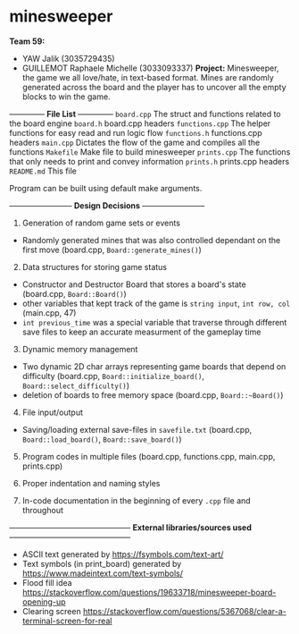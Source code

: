 <!-- @format -->

# minesweeper

**Team 59:**

- YAW Jalik (3035729435)
- GUILLEMOT Raphaele Michelle (3033093337)
  **Project:** Minesweeper, the game we all love/hate, in text-based format. Mines are randomly generated across the board and the player has to uncover all the empty blocks to win the game.

–––––––––
**File List**
–––––––––
`board.cpp` The struct and functions related to the board engine
`board.h` board.cpp headers
`functions.cpp` The helper functions for easy read and run logic flow
`functions.h` functions.cpp headers
`main.cpp` Dictates the flow of the game and compiles all the functions
`Makefile` Make file to build minesweeper
`prints.cpp` The functions that only needs to print and convey information
`prints.h` prints.cpp headers
`README.md` This file

Program can be built using default make arguments.

––––––––––––––––
**Design Decisions**
––––––––––––––––

1. Generation of random game sets or events

- Randomly generated mines that was also controlled dependant on the first move
  (board.cpp, `Board::generate_mines()`)

2. Data structures for storing game status

- Constructor and Destructor Board that stores a board's state (board.cpp, `Board::Board()`)
- other variables that kept track of the game is `string input`, `int row, col` (main.cpp, 47)
- `int previous_time` was a special variable that traverse through different save files to keep an accurate measurment of the gameplay time

3. Dynamic memory management

- Two dynamic 2D char arrays representing game boards that depend on difficulty
  (board.cpp, `Board::initialize_board()`, `Board::select_difficulty()`)
- deletion of boards to free memory space (board.cpp, `Board::~Board()`)

4. File input/output

- Saving/loading external save-files in `savefile.txt`
  (board.cpp, `Board::load_board()`, `Board::save_board()`)

5. Program codes in multiple files (board.cpp, functions.cpp, main.cpp, prints.cpp)

6. Proper indentation and naming styles

7. In-code documentation in the beginning of every `.cpp` file and throughout

–––––––––––––––––––––––––––––––
**External libraries/sources used**
–––––––––––––––––––––––––––––––

- ASCII text generated by https://fsymbols.com/text-art/
- Text symbols (in print_board) generated by https://www.madeintext.com/text-symbols/
- Flood fill idea https://stackoverflow.com/questions/19633718/minesweeper-board-opening-up
- Clearing screen https://stackoverflow.com/questions/5367068/clear-a-terminal-screen-for-real
